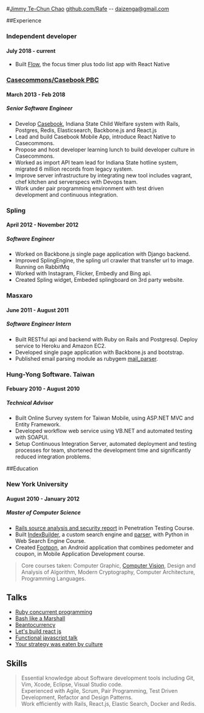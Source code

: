 #[Jimmy Te-Chun Chao](http://neethack.com)
[github.com/Rafe](http://github.com/Rafe) -- [daizenga@gmail.com](mailto:daizenga@gmail.com)

##Experience

### Independent developer
#### July 2018 - current

* Built [Flow], the focus timer plus todo list app with React Native

### [Casecommons/Casebook PBC]
#### March 2013 - Feb 2018
##### _Senior Software Engineer_

* Develop [Casebook], Indiana State Child Welfare system with Rails, Postgres, Redis, Elasticsearch, Backbone.js and React.js
* Lead and build Casebook Mobile App, introduce React Native to Casecommons.
* Propose and host developer learning lunch to build developer culture in Casecommons.
* Worked as import API team lead for Indiana State hotline system, migrated 6 million records from legacy system.
* Improve server infrastructure by integrating new tool includes vagrant, chef kitchen and serverspecs with Devops team.
* Work under pair programming environment with test driven development and continuous integration.

### Spling
#### April 2012 - November 2012
##### _Software Engineer_

* Worked on Backbone.js single page application with Django backend.
* Improved SplingEngine, the spling url crawler that transfer url to image. Running on RabbitMq
* Worked with Instagram, Flicker, Embedly and Bing api.
* Created Spling widget, Embeded splingboard on 3rd party website.

### Masxaro
#### June 2011 - August 2011
##### _Software Engineer Intern_

* Built RESTful api and backend with Ruby on Rails and Postgresql. Deploy service to Heroku and Amazon EC2.
* Developed single page application with Backbone.js and bootstrap.
* Published email parsing module as rubygem [mail_parser].

### Hung-Yong Software. Taiwan
#### Febuary 2010 - August 2010 
##### _Technical Advisor_

* Built Online Survey system for Taiwan Mobile, using ASP.NET MVC and Entity Framework.
* Developed workflow web service using VB.NET and automated testing with SOAPUI.
* Setup Continuous Integration Server, automated deployment and testing processes for team, shortened the development time and significantly reduced integration problems.

##Education

### New York University
#### August 2010 - January 2012
##### _Master of Computer Science_

* [Rails source analysis and security report] in Penetration Testing Course.  
* Built [IndexBuilder], a custom search engine and [parser], with Python in Web Search Engine Course.
* Created [Footpon], an Android application that combines pedometer and coupon, in Mobile Application Development course.

> Core courses taken: Computer Graphic, [Computer Vision], Design and Analysis of Algorithm, Modern Cryptography, Computer Architecture, Programming Languages.   

## Talks

* [Ruby concurrent programming](https://www.youtube.com/watch?v=GeYh3nXCFVw&t=307s)
* [Bash like a Marshall](https://www.youtube.com/watch?v=7Lu1I4iY4CM)
* [Beantocurrency](https://www.dropbox.com/s/y1dbxo0lt20oqhk/beantocurrency.pdf)
* [Let's build react js](http://neethack.com/2015/10/lets-build-react-dot-js/)
* [Functional javascript talk](https://github.com/Rafe/functional_javascript_talk)
* [Your strategy was eaten by culture](https://www.dropbox.com/s/96d6q27h43kpk3j/Culture.pdf)

## Skills

> Essential knowledge about Software development tools including Git, Vim, Xcode, Eclipse, Visual Studio code.  
> Experienced with Agile, Scrum, Pair Programming, Test Driven Development, Refactor and Design Patterns.  
> Work efficiently with Rails, React.js, Elastic Search, Docker and Redis.  

[parser]: https://github.com/Rafe/Crow 
[Footpon]: http://neethack.com/Footpon/
[Computer Vision]: https://github.com/Rafe/Simple-OCR
[Rails Source analysis and security report]: https://github.com/Rafe/rails_security
[mail_parser]: http://github.com/Rafe/mail_parser
[indexbuilder]: https://github.com/Rafe/IndexEngine
[Code Warrior]: http://code-warrior.herokuapp.com
[Casecommons/Casebook PBC]: http://casebook.net
[Casebook]: http://casebook.net/casebook/
[Flow]: https://beansauce.io/flow/
